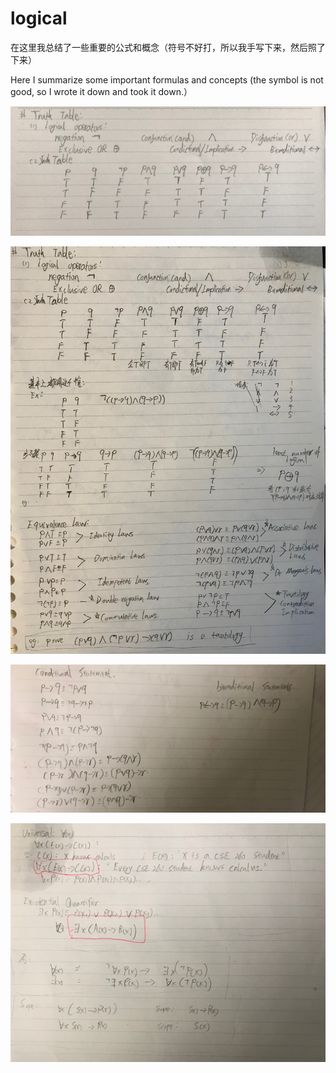 # logical 

在这里我总结了一些重要的公式和概念（符号不好打，所以我手写下来，然后照了下来）

Here I summarize some important formulas and concepts (the symbol is not good, so I wrote it down and took it down.）


![](https://github.com/linbearababy/Discrete-structures-in-Computer-Science/blob/master/IMG_7049.jpg)

![](https://github.com/linbearababy/Discrete-structures-in-Computer-Science/blob/master/IMG_7050.jpg)

![](https://github.com/linbearababy/Discrete-structures-in-Computer-Science/blob/master/IMG_7052.jpg)

![](https://github.com/linbearababy/Discrete-structures-in-Computer-Science/blob/master/IMG_7071.jpg)
